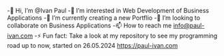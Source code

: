 -👋 Hi, I’m @Ivan Paul
-👀 I’m interested in Web Development of Business Applications
-🌱 I’m currently creating a new Portflio
-💞️ I’m looking to collaborate on Business Applications
-📫 How to reach me info@paul-ivan.com
-⚡ Fun fact: Take a look at my repository to see my programming road up to now, started on 26.05.2024 https://paul-ivan.com
<!---
NaviPlau/NaviPlau is a ✨ special ✨ repository because its `README.md` (this file) appears on your GitHub profile.
You can click the Preview link to take a look at your changes.
--->
